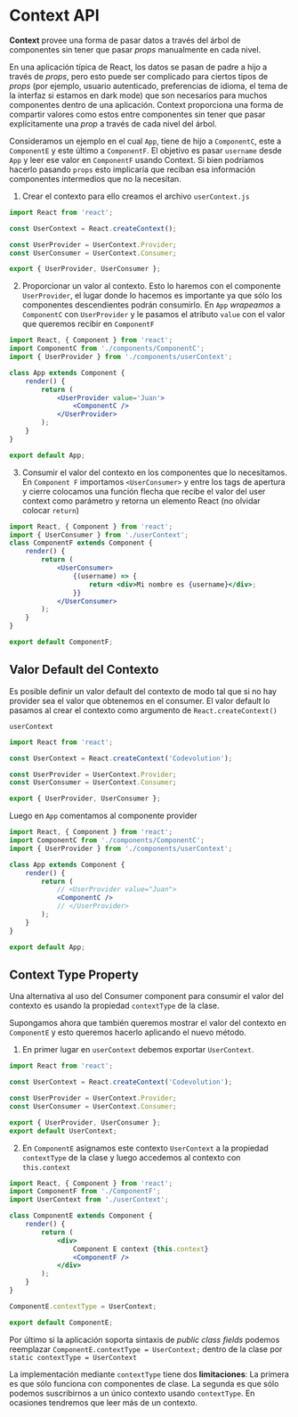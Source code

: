 # Context API
**Context** provee una forma de pasar datos a través del árbol de componentes sin tener que pasar *props* manualmente en cada nivel.

En una aplicación típica de React, los datos se pasan de padre a hijo a través de *props*, pero esto puede ser complicado para ciertos tipos de *props* (por ejemplo, usuario autenticado, preferencias de idioma, el tema de la interfaz si estamos en dark mode) que son necesarios para muchos componentes dentro de una aplicación. Context proporciona una forma de compartir valores como estos entre componentes sin tener que pasar explícitamente una *prop* a través de cada nivel del árbol.

Consideramos un ejemplo en el cual `App`, tiene de hijo a `ComponentC`, este a `ComponentE` y este último a  `ComponentF`. El objetivo es pasar `username` desde `App` y leer ese valor en `ComponentF` usando Context. Si bien podríamos hacerlo pasando `props` esto implicaría que reciban esa información componentes intermedios que no la necesitan.

1. Crear el contexto para ello creamos el archivo `userContext.js`

```jsx
import React from 'react';

const UserContext = React.createContext();

const UserProvider = UserContext.Provider;
const UserConsumer = UserContext.Consumer;

export { UserProvider, UserConsumer };

```

2. Proporcionar un valor al contexto. Esto lo haremos con el componente `UserProvider`, el lugar donde lo hacemos es importante ya que sólo los componentes descendientes podrán consumirlo.
En `App` *wrapeamos* a `ComponentC` con `UserProvider` y le pasamos el atributo `value` con el valor que queremos recibir en `ComponentF`
```jsx
import React, { Component } from 'react';
import ComponentC from './components/ComponentC';
import { UserProvider } from './components/userContext';

class App extends Component {
	render() {
		return (
			<UserProvider value='Juan'>
				<ComponentC />
			</UserProvider>
		);
	}
}

export default App;
```

3. Consumir el valor del contexto en los componentes que lo necesitamos. En `Component F` importamos `<UserConsumer>` y entre los tags de apertura y cierre colocamos una función flecha que recibe el valor del user context como parámetro y retorna un elemento React (no olvidar colocar `return`)
```jsx
import React, { Component } from 'react';
import { UserConsumer } from './userContext';
class ComponentF extends Component {
	render() {
		return (
			<UserConsumer>
				{(username) => {
					return <div>Mi nombre es {username}</div>;
				}}
			</UserConsumer>
		);
	}
}

export default ComponentF;

```

## Valor Default del Contexto
Es posible definir un valor default del contexto de modo tal que si no hay provider sea el valor que obtenemos en el consumer. El valor default lo pasamos al crear el contexto como argumento de `React.createContext()`

`userContext`
```jsx
import React from 'react';

const UserContext = React.createContext('Codevolution');

const UserProvider = UserContext.Provider;
const UserConsumer = UserContext.Consumer;

export { UserProvider, UserConsumer };

```
Luego en `App` comentamos al componente provider
```jsx
import React, { Component } from 'react';
import ComponentC from './components/ComponentC';
import { UserProvider } from './components/userContext';

class App extends Component {
	render() {
		return (
			// <UserProvider value="Juan">
			<ComponentC />
			// </UserProvider>
		);
	}
}

export default App;

```

## Context Type Property
Una alternativa al uso del Consumer component para consumir el valor del contexto es usando la propiedad `contextType`  de la clase.

Supongamos ahora que también queremos mostrar el valor del contexto en `ComponentE` y esto queremos hacerlo aplicando el nuevo método.

1. En primer lugar en `userContext` debemos exportar `UserContext`.
```jsx
import React from 'react';

const UserContext = React.createContext('Codevolution');

const UserProvider = UserContext.Provider;
const UserConsumer = UserContext.Consumer;

export { UserProvider, UserConsumer };
export default UserContext;

```
2. En `ComponentE` asignamos este contexto `UserContext` a la propiedad `contextType` de la clase y luego accedemos al contexto con `this.context`
```jsx
import React, { Component } from 'react';
import ComponentF from './ComponentF';
import UserContext from './userContext';

class ComponentE extends Component {
	render() {
		return (
			<div>
				Component E context {this.context}
				<ComponentF />
			</div>
		);
	}
}

ComponentE.contextType = UserContext;

export default ComponentE;

```

Por último si la aplicación soporta sintaxis de *public class fields* podemos reemplazar `ComponentE.contextType = UserContext;` dentro de la clase por `static contextType = UserContext`

La implementación mediante `contextType` tiene dos **limitaciones**:
La primera es que sólo funciona con componentes de clase.
La segunda es que sólo podemos suscribirnos a un único contexto usando `contextType`. En ocasiones tendremos que leer más de un contexto.